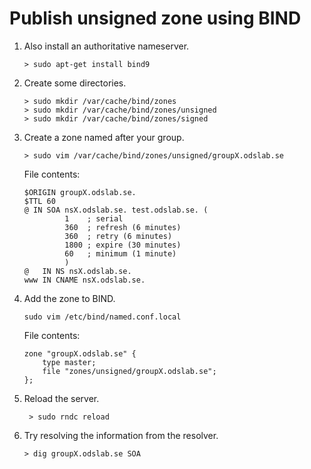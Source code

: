 # Publish unsigned zone using BIND


1.  Also install an authoritative nameserver.

        > sudo apt-get install bind9


2.  Create some directories.

        > sudo mkdir /var/cache/bind/zones
        > sudo mkdir /var/cache/bind/zones/unsigned
        > sudo mkdir /var/cache/bind/zones/signed

3.  Create a zone named after your group.

        > sudo vim /var/cache/bind/zones/unsigned/groupX.odslab.se

    File contents:

        $ORIGIN groupX.odslab.se.
        $TTL 60
        @ IN SOA nsX.odslab.se. test.odslab.se. (
                 1    ; serial
                 360  ; refresh (6 minutes)
                 360  ; retry (6 minutes)
                 1800 ; expire (30 minutes)
                 60   ; minimum (1 minute)
                 )
        @   IN NS nsX.odslab.se.
        www IN CNAME nsX.odslab.se.

4.  Add the zone to BIND.

        sudo vim /etc/bind/named.conf.local

    File contents:

        zone "groupX.odslab.se" {
            type master;
            file "zones/unsigned/groupX.odslab.se";
        };

5. Reload the server.

        > sudo rndc reload

6.  Try resolving the information from the resolver.

        > dig groupX.odslab.se SOA
